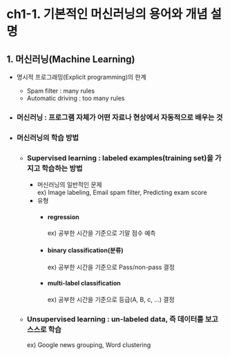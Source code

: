 # ch1-1. 기본적인 머신러닝의 용어와 개념 설명  

## 1. 머신러닝(Machine Learning)  
* 명시적 프로그래밍(Explicit programming)의 한계    
  * Spam filter : many rules  
  * Automatic driving : too many rules  
  
* ### 머신러닝 : 프로그램 자체가 어떤 자료나 현상에서 자동적으로 배우는 것  
  
* ### 머신러닝의 학습 방법  
  * ### Supervised learning : labeled examples(training set)을 가지고 학습하는 방법  
    * 머신러닝의 일반적인 문제  
     ex) Image labeling, Email spam filter, Predicting exam score  
    * 유형  
      * #### regression  
        ex) 공부한 시간을 기준으로 기말 점수 예측  
      * #### binary classification(분류)  
        ex) 공부한 시간을 기준으로 Pass/non-pass 결정  
      * #### multi-label classification  
        ex) 공부한 시간을 기준으로 등급(A, B, c, ...) 결정  
  * ### Unsupervised learning : un-labeled data, 즉 데이터를 보고 스스로 학습
    ex) Google news grouping, Word clustering
